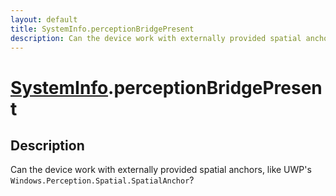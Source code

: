 ```yaml
---
layout: default
title: SystemInfo.perceptionBridgePresent
description: Can the device work with externally provided spatial anchors, like UWP's Windows.Perception.Spatial.SpatialAnchor?
---
```

# [SystemInfo]({{site.url}}/Pages/Reference/SystemInfo.html).perceptionBridgePresent

## Description
Can the device work with externally provided spatial
anchors, like UWP's `Windows.Perception.Spatial.SpatialAnchor`?

